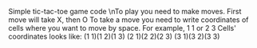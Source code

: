 Simple tic-tac-toe game code
\nTo play you need to make moves.
First move will take X, then O
To take a move you need to write coordinates of cells where you want to move by space. For example, 1 1 or 2 3
Cells' coordinates looks like:
(1 1)(1 2)(1 3)
(2 1)(2 2)(2 3)
(3 1)(3 2)(3 3)
